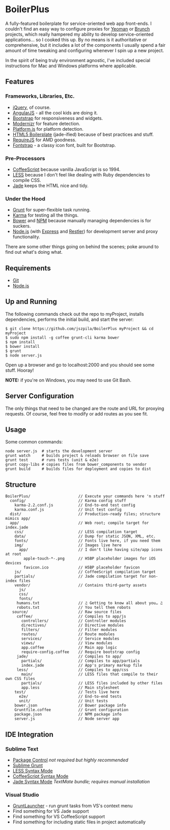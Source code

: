 # BoilerPlus
A fully-featured boilerplate for service-oriented web app front-ends. I couldn't find an easy way to configure proxies for [Yeoman](http://yeoman.io) or [Brunch](http://brunch.io/) projects, which really hampered my ability to develop service-oriented applications… so I cooked this up. By no means is it authoritative or comprehensive, but it includes a lot of the components I usually spend a fair amount of time tweaking and configuring whenever I spin up a new project.

In the spirit of being truly environment agnostic, I've included special instructions for Mac and Windows platforms where applicable.

## Features
### Frameworks, Libraries, Etc. 
* [jQuery](http://jquery.com/), of course. 
* [AngularJS](http://angularjs.org/) - all the cool kids are doing it.
* [Bootstrap](http://getbootstrap.com/2.3.2/) for responsiveness and widgets.
* [Modernizr](http://modernizr.com/) for feature detection.
* [Platform.js](https://github.com/bestiejs/platform.js/) for platform detection.
* [HTML5 Boilerplate](http://html5boilerplate.com/) (jade-ified) because of best practices and stuff.
* [RequireJS](http://requirejs.org/) for AMD goodness.
* [Fontstrap](https://github.com/gregoryloucas/Fontstrap) - a classy icon font, built for Bootstrap.

### Pre-Processors
* [CoffeeScript](http://coffeescript.org/) because vanilla JavaScript is so 1994.
* [LESS](http://lesscss.org/) because I don't feel like dealing with Ruby dependencies to compile CSS.
* [Jade](http://jade-lang.com/) keeps the HTML nice and tidy.

### Under the Hood
* [Grunt](http://gruntjs.com/) for super-flexible task running.
* [Karma](https://github.com/karma-runner/karma) for testing all the things.
* [Bower](https://github.com/bower/bower) and [NPM](https://npmjs.org/) because manually managing dependencies is for suckers.
* [Node.js](http://nodejs.org/) (with [Express](http://expressjs.com/) and [Restler](https://github.com/danwrong/restler)) for development server and proxy functionality.

There are some other things going on behind the scenes; poke around to find out what's doing what.

## Requirements
- [Git](http://git-scm.com/downloads)
- [Node.js](http://nodejs.org/)

## Up and Running
The following commands check out the repo to myProject, installs dependencies, performs the initial build, and start the server:

	$ git clone https://github.com/jszpila/BoilerPlus myProject && cd myProject  
	$ sudo npm install -g coffee grunt-cli karma bower
	$ npm install
	$ bower install	
	$ grunt
	$ node server.js
	
Open up a browser and go to localhost:2000 and you should see some stuff. Hooray!

__NOTE:__ if you're on Windows, you may need to use Git Bash.

## Server Configuration
The only things that need to be changed are the route and URL for proxying requests. Of course, feel free to modify or add routes as you see fit.

## Usage
Some common commands:

    node server.js 	# starts the development server
    grunt watch    	# builds project & reloads browser on file save
    grunt test     	# runs tests (unit & e2e)
    grunt copy-libs	# copies files from bower_components to vendor 
    grunt build		# builds files for deployment and copies to dist

## Structure      
	BoilerPlus/						// Execute your commands here 'n stuff
	  config/						// Karma config stuff
	    karma-2.2.conf.js			// End-to-end test config
	    karma.conf.js				// Unit test config
	  dist/							// Production-ready files; structure mimics app/
	  app/							// Web root; compile target for index.jade
	    css/						// LESS compilation target
	    data/						// Dump for static JSON, XML, etc.
	    fonts/						// Fonts live here, if you need them
	    img/						// Images live here
	      app/						// I don't like having site/app icons at root
	        apple-touch-*-.png		// H5BP placeholder images for iOS devices
	        favicon.ico				// H5BP placeholder favicon
	    js/							// CoffeeScript compilation target
	    partials/					// Jade compilation target for non-index files
	    vendor/						// Contains third-party assets
		  js/
		  css/		
		  fonts/
		 humans.txt					// ♫ Getting to know all about you… ♫
		 robots.txt					// You tell them robots
	   source/						// Raw source files
	     coffee/					// Compiles to app/js
	   	   controllers/				// Controller modules
	   	   directives/				// Directive modules
	   	   filters/					// Filter modules
	   	   routes/					// Route modules
	   	   services/				// Service modules
	   	   views/					// View modules
	       app.coffee				// Main app logic
		   require-config.coffee	// Require bootstrap config
		 jade/						// Compiles to app/
		   partials/				// Compiles to app/partials
		   index.jade				// App's primary markup file
		 less/						// Compiles to app/css
		   main/					// LESS files that compile to their own CSS files
		   partials/				// LESS files included by other files
		   app.less					// Main stylesheet
		test/						// Tests live here
		  e2e/						// End-to-end tests
		  unit/						// Unit tests
		bower.json					// Bower package info
		Gruntfile.coffee			// Grunt configuration
		package.json				// NPM package info
		server.js					// Node server app
		
## IDE Integration
### Sublime Text 
* [Package Control](https://sublime.wbond.net/installation) _not required but highly recommended_
* [Sublime Grunt](https://github.com/tvooo/sublime-grunt)  
* [LESS Syntax Mode](https://github.com/danro/LESS-sublime)
* [CoffeeScript Syntax Mode](https://github.com/Xavura/CoffeeScript-Sublime-Plugin)
* [Jade Syntax Mode](https://github.com/miksago/jade-tmbundle) _TextMate bundle; requires manual installation_

### Visual Studio
* [GruntLauncher](https://github.com/Bjornej/GruntLauncher) - run grunt tasks from VS's context menu
* Find something for VS Jade support
* Find something for VS CoffeeScript support
* Find something for including static files in project automatically
